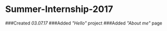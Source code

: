 # Summer-Internship-2017
###Created *03.07.17*
###Added *"Hello"* project
###Added *"About me"* page
